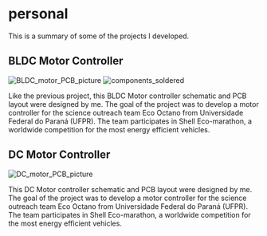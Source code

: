# personal
 This is a summary of some of the projects I developed.
 
 ## BLDC Motor Controller 
![BLDC_motor_PCB_picture](https://user-images.githubusercontent.com/51835706/225098789-38d28a4f-a6e0-47d4-ab0a-5b97b6d992c6.jpeg)
![components_soldered](https://user-images.githubusercontent.com/51835706/225098792-de27e446-4dba-444b-a060-e608eb4d10fa.jpg)

Like the previous project, this BLDC Motor controller schematic and PCB layout were designed by me. The goal of the project was to develop a motor controller for the science outreach team Eco Octano from Universidade Federal do Paraná (UFPR). The team participates in Shell Eco-marathon, a worldwide competition for the most energy efficient vehicles.
 
 ## DC Motor Controller
![DC_motor_PCB_picture](https://user-images.githubusercontent.com/51835706/225097833-b4e355b7-723d-4964-bbd0-e15290674527.jpeg)

This DC Motor controller schematic and PCB layout were designed by me. The goal of the project was to develop a motor controller for the science outreach team Eco Octano from Universidade Federal do Paraná (UFPR). The team participates in Shell Eco-marathon, a worldwide competition for the most energy efficient vehicles.
